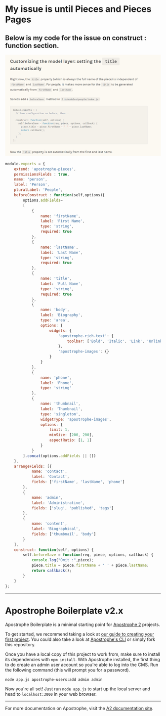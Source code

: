 # My issue is until Pieces and Pieces Pages

## Below is my code for the issue on **construct : function** section.
![Bugs](./bugs/title-automatically.PNG)
```javascript
module.exports = {
    extend: 'apostrophe-pieces',
    permissionsFields : true,
    name: 'person',
    label: 'Person',
    pluralLabel: 'People',
    beforeConstruct : function(self,options){
        options.addFields= 
        [
            {
                name: 'firstName',
                label: 'First Name',
                type: 'string',
                required: true
            },
            {
                name: 'lastName',
                label: 'Last Name',
                type: 'string',
                required: true
            },
            {
                name: 'title',
                label: 'Full Name',
                type: 'string',
                required: true
            },
            {
                name: 'body',
                label: 'Biography',
                type: 'area',
                options: {
                    widgets: {
                        'apostrophe-rich-text': {
                            toolbar: ['Bold', 'Italic', 'Link', 'Unlink']
                        },
                        'apostrophe-images': {}
                    }
                }
            },
            {
                name: 'phone',
                label: 'Phone',
                type: 'string'
            },
            {
                name: 'thumbnail',
                label: 'Thumbnail',
                type: 'singleton',
                widgetType: 'apostrophe-images',
                options: {
                    limit: 1,
                    minSize: [200, 200],
                    aspectRatio: [1, 1]
                }
            }
        ].concat(options.addFields || [])
    },
    arrangeFields: [{
            name: 'contact',
            label: 'Contact',
            fields: ['firstName', 'lastName', 'phone']
        },
        {
            name: 'admin',
            label: 'Administrative',
            fields: ['slug', 'published', 'tags']
        },
        {
            name: 'content',
            label: 'Biographical',
            fields: ['thumbnail', 'body']
        }
    ],
    construct: function(self, options) {
        self.beforeSave = function(req, piece, options, callback) {
            console.log("Omit :",piece);
            piece.title = piece.firstName + ' ' + piece.lastName;
            return callback();
        }
    }
};
```
--------------
# Apostrophe Boilerplate v2.x

Apostrophe Boilerplate is a minimal starting point for [Apostrophe 2](https://github.com/punkave/apostrophe) projects.

To get started, we recommend taking a look at [our guide to creating your first project](http://apostrophecms.org/docs/tutorials/getting-started/creating-your-first-project.html). You could also take a look at [Apostrophe's CLI](https://github.com/punkave/apostrophe) or simply fork this repository.

Once you have a local copy of this project to work from, make sure to install its dependencies with `npm install`. With Apostrophe installed, the first thing to do create an admin user account so you're able to log into the CMS. Run the following command (this will prompt you for a password).

```bash
node app.js apostrophe-users:add admin admin
```

Now you're all set! Just run `node app.js` to start up the local server and head to `localhost:3000` in your web browser.

---------------

For more documentation on Apostrophe, visit the [A2 documentation site](http://apostrophecms.com).
